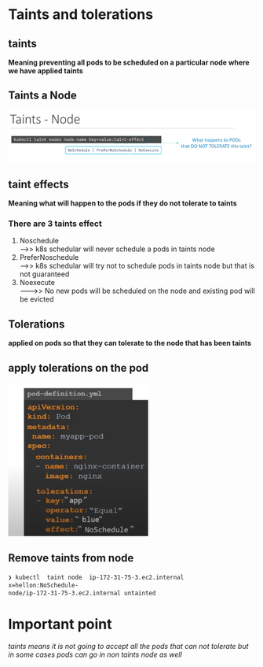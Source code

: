 # Taints and tolerations

## taints

<b>  Meaning preventing all pods to be scheduled on a particular node  where we have applied taints </b>

## Taints a Node 

<img src="taints.png">

## taint effects 

<b> Meaning what will happen to the pods if they do not tolerate to taints </b>

### There are 3 taints effect

<ol>
	<li> Noschedule </li> -->> k8s schedular will never schedule a pods in taints node 
	<li> PreferNoschedule </li> -->> k8s schedular will try not to schedule pods in taints node but that is not guaranteed 
	<li> Noexecute </li> --->>  No new pods will be scheduled on the node and existing pod will be evicted 
</ol>


## Tolerations 

<b> applied on pods so that they can tolerate to the node that has been taints  </b>

## apply tolerations on the pod 

<img src="tolerate.png">

## Remove taints from node 

```
❯ kubectl  taint node  ip-172-31-75-3.ec2.internal  x=hellon:NoSchedule-
node/ip-172-31-75-3.ec2.internal untainted

```


# Important point 

<i> taints means it is not going to accept all the pods that can not tolerate but in some cases pods can go in non taints node as well </i>

